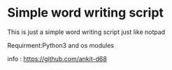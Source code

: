 # Simple word writing script
This is just a simple word writing script  just like notpad
               
Requirment:Python3 and os modules

info : https://github.com/ankit-d68


